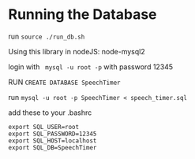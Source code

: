 # Running the Database
run `source ./run_db.sh`

Using this library in nodeJS: node-mysql2

login with ` mysql -u root -p` with password 12345

RUN `CREATE DATABASE SpeechTimer`

run `mysql -u root -p SpeechTimer < speech_timer.sql`

add these to your .bashrc
```
export SQL_USER=root
export SQL_PASSWORD=12345
export SQL_HOST=localhost
export SQL_DB=SpeechTimer
```

